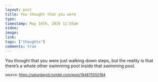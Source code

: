 ```yaml
---
layout: post
title: You thought that you were 
type: 
timestamp: May 14th, 2019 11:55am
video: 
image: 
link: 
tags: ["thoughts"]
comments: true
---
```


You thought that you were just walking down steps, but the reality is that there’s a whole other swimming pool inside that swimming pool.
  
<small>source: https://saturdayxiii.tumblr.com/post/184875550194</small>